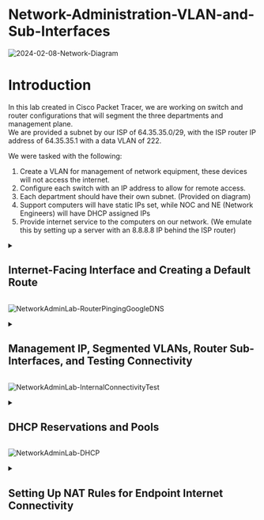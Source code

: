 # Network-Administration-VLAN-and-Sub-Interfaces
![2024-02-08-Network-Diagram](https://github.com/gabriel-r100/Network-Administration-VLAN-and-Sub-Interfaces/assets/55646808/2aa94b86-77a5-4096-a22d-e81fa9914729)
<h1>Introduction</h1>
In this lab created in Cisco Packet Tracer, we are working on switch and router configurations that will segment the three departments and management plane.<br>
We are provided a subnet by our ISP of 64.35.35.0/29, with the ISP router IP address of 64.35.35.1 with a data VLAN of 222.

We were tasked with the following:
1. Create a VLAN for management of network equipment, these devices will not access the internet.
2. Configure each switch with an IP address to allow for remote access.
3. Each department should have their own subnet. (Provided on diagram)
4. Support computers will have static IPs set, while NOC and NE (Network Engineers) will have DHCP assigned IPs
5. Provide internet service to the computers on our network. (We emulate this by setting up a server with an 8.8.8.8 IP behind the ISP router)




<details>
    <summary><h2>Internet-Facing Interface and Creating a Default Route</h2></summary>
    1. We ensure the upstream physical port (g0/0) is up.<br>
    2. We then create a sub-interface of g0/0.222, with an dot1q encapsulation of VLAN 222 (as advised by the ISP), and set a static IP of 64.35.35.2 (second available IP from the given subnet).<br>
    3. Next we set a default route pointing to the ISP router at 64.35.35.1.<br>
    4. Finally, we test by pinging a Google DNS server at 8.8.8.8, this ensures that our gateway has an internet connection.<br>
    
   ![Upstream_Interface_Configuration](https://github.com/gabriel-r100/Network-Administration-VLAN-and-Sub-Interfaces/assets/55646808/01dde3a3-1b71-4503-ba8f-9b32bd408134)
</details>

![NetworkAdminLab-RouterPingingGoogleDNS](https://github.com/gabriel-r100/Network-Administration-VLAN-and-Sub-Interfaces/assets/55646808/d1f441dd-0e47-4351-9b85-c4b4a4543ec3)




<details>
    <summary><h2>Management IP, Segmented VLANs, Router Sub-Interfaces, and Testing Connectivity</h2></summary>
    
1. First I enable the internal port that will be the default gateway for our devices, create a sub-interface with VLAN 1000 for management of our network equipment and assign it the IP address of `10.251.251.1`.
   ![serverRouterVlan1000](https://github.com/gabriel-r100/Network-Administration-VLAN-and-Sub-Interfaces/assets/55646808/05b6fcb0-dde2-4c3f-9e75-0b045f44044e)
       
2. I then configure the server room switch uplink to be a trunk port, then I create an interface `VLAN1000`, create VLAN1000 on the switch, and assign interface `VLAN1000` an IP address of `10.251.251.2`. I also added the default router of `10.251.251.1` and confirm it can reach it by pinging the IP address.
   ![2-ConfigManagement-ServerRmSwitch](https://github.com/gabriel-r100/Network-Administration-VLAN-and-Sub-Interfaces/assets/55646808/6ea492c5-3f49-4e9f-af4a-833ec3fea69b)
    
3. Next, I configure the uplink port from the 1st floor switch to the server room switch. I create `VLAN 1000`, create the interface `VLAN1000`, assign it the IP address of `10.251.251.3`, add the default-gateway of 10.251.251.1, and test connectivity to our router. I repeat the same steps following the IP addresses on the network diagram.
   ![2-ConfigManagement-1stFloorSwitch-1](https://github.com/gabriel-r100/Network-Administration-VLAN-and-Sub-Interfaces/assets/55646808/17287d90-8834-4ca6-a0e2-64b3d3ec42cf)
    
4. After deciding which VLANs we will be using for each department, we add them to each of the switches, and create the sub-interfaces on the router for each VLAN.<br>
          a. VLAN1000 for management<br>
          b. VLAN50 for the support department<br>
          c. VLAN40 for the NOC department<br>
          d. VLAN30 for the NE department<br>
   ![2-ConfigManagement-ServerSW-VLAN-names](https://github.com/gabriel-r100/Network-Administration-VLAN-and-Sub-Interfaces/assets/55646808/fd664c9f-6700-44b7-843b-6c41141ba614)
   ![2-ConfigManagement-ServerRmRouter-Sub-Interfaces-1](https://github.com/gabriel-r100/Network-Administration-VLAN-and-Sub-Interfaces/assets/55646808/c70629bd-184d-4fd6-a7a2-5974d532738c)
    
5. I then add the VLANs to the 1st-3rd floor switches. For interfaces I know are going to house an endpoint, I set them to access mode and assign the proper VLAN.
        ![2-ConfigManagement-1stFloorSwitch-VLANs-AccessMode](https://github.com/gabriel-r100/Network-Administration-VLAN-and-Sub-Interfaces/assets/55646808/d120a3ee-b213-47cd-9fc1-baf8697f1e2c)
       
6. Finally, we statically assign IPs to the support department PCs and ensure they can reach the gateway on their vlan at `192.168.50.1`
   ![2-ConfigManagement-1stFloorSupportPC-ipconfig](https://github.com/gabriel-r100/Network-Administration-VLAN-and-Sub-Interfaces/assets/55646808/c77cf8d1-25ed-4138-80d6-4bc31a309f0b)
</details>

![NetworkAdminLab-InternalConnectivityTest](https://github.com/gabriel-r100/Network-Administration-VLAN-and-Sub-Interfaces/assets/55646808/5c550596-1add-443b-8bc2-37e4aaca756b)




<details>
<summary><h2>DHCP Reservations and Pools</h2></summary>
    
1. Creating DHCP reservation pools for our NOC (`192.168.40.0/24`) and NE (`192.168.30.0/24`) subnets. We reserve the first 10 IP address in the pools for static IP future uses.<br>
   ![3-NOC_DHCP_Pool](https://github.com/gabriel-r100/Network-Administration-VLAN-and-Sub-Interfaces/assets/55646808/48a15d7c-fefd-417a-896a-edf5690b9c6c)

2. I then confirm the switchport on the edgeswitch is set to access and the specific VLAN needed. (In this case, the NOC computer will be on VLAN 40)<br>
   ![1stFloorNOC-accessport](https://github.com/gabriel-r100/Network-Administration-VLAN-and-Sub-Interfaces/assets/55646808/088cd1ca-3437-4fb9-acf7-95821cd97197)

3. Lastly, I renew the IP address on the endpoints to receive a DHCP configuration.<br>
   ![1stFloorNOC-IPRenew](https://github.com/gabriel-r100/Network-Administration-VLAN-and-Sub-Interfaces/assets/55646808/9cfa9d4a-e47d-4745-8567-495dfca96104)

4. I repeat this step for the second DHCP pool and add the configuration to the remaining switches. Now all of our endpoints have an IP address.
</details>

![NetworkAdminLab-DHCP](https://github.com/gabriel-r100/Network-Administration-VLAN-and-Sub-Interfaces/assets/55646808/cfb818bf-7a9f-4df3-a07b-8f4a795891a9)





<details>
<summary><h2>Setting Up NAT Rules for Endpoint Internet Connectivity</h2></summary>
</details>



